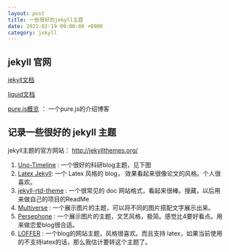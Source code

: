 ```yaml
---
layout: post
title: 一些很好的jekyll主题
date: 2021-02-19 09:00:00 +0900
category: jekyll
---
```


##  jekyll 官网

[jekyll文档](http://jekyllcn.com/docs/)

[liquid文档](https://liquid.bootcss.com/basics/operators/)

[pure.js概览](https://www.cnblogs.com/jcli/p/javascript_template_pure.html) ： 一个pure.js的介绍博客

## 记录一些很好的 jekyll 主题

jekyll主题的官方网站： <http://jekyllthemes.org/>

1. [Uno-Timeline](http://jekyllthemes.org/themes/Uno-Timeline/) : 一个很好的科研blog主题，见下图
2. [Latex Jekyll](http://jekyllthemes.org/themes/LatexJekyll/):  一个 Latex 风格的 blog， 效果看起来很像论文的风格。个人很喜欢。
3. [jekyll-rtd-theme](http://jekyllthemes.org/themes/jekyll-rtd-theme/) : 一个很常见的 doc 网站格式，看起来很棒。搜藏，以后用来做自己的项目的ReadMe
4. [Multiverse](http://jekyllthemes.org/themes/multiverse/) : 一个展示图片的主题，可以将不同的图片搭配文字展示出来。
5. [Persephone](http://jekyllthemes.org/themes/persephone/) : 一个展示图片的主题，文艺风格，极简。感觉比4要好看点。用来做恋爱blog很合适。
6. [LOFFER](http://jekyllthemes.org/themes/LOFFER/) : 一个blog的网站主题，风格很喜欢。而且支持 latex，如果当前使用的不支持latex的话，那么我估计要转这个主题了。
